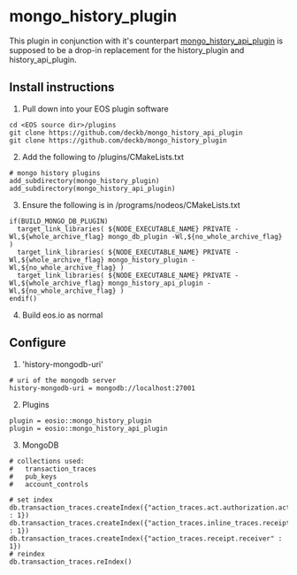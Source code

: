 # mongo_history_plugin

This plugin in conjunction with it's counterpart [mongo_history_api_plugin](https://github.com/deckb/mongo_history_api_plugin) is supposed to be a drop-in replacement for the history_plugin and history_api_plugin. 

## Install instructions

1. Pull down into your EOS plugin software
```
cd <EOS source dir>/plugins
git clone https://github.com/deckb/mongo_history_api_plugin
git clone https://github.com/deckb/mongo_history_plugin
```

2. Add the following to <EOS source dir>/plugins/CMakeLists.txt
```
# mongo history plugins
add_subdirectory(mongo_history_plugin)
add_subdirectory(mongo_history_api_plugin)
```

3. Ensure the following is in <EOS source dir>/programs/nodeos/CMakeLists.txt
```
if(BUILD_MONGO_DB_PLUGIN)
  target_link_libraries( ${NODE_EXECUTABLE_NAME} PRIVATE -Wl,${whole_archive_flag} mongo_db_plugin -Wl,${no_whole_archive_flag} )
  target_link_libraries( ${NODE_EXECUTABLE_NAME} PRIVATE -Wl,${whole_archive_flag} mongo_history_plugin -Wl,${no_whole_archive_flag} )
  target_link_libraries( ${NODE_EXECUTABLE_NAME} PRIVATE -Wl,${whole_archive_flag} mongo_history_api_plugin -Wl,${no_whole_archive_flag} )
endif()
```

4. Build eos.io as normal

## Configure 

1. 'history-mongodb-uri'
```
# uri of the mongodb server
history-mongodb-uri = mongodb://localhost:27001
```

2. Plugins
```
plugin = eosio::mongo_history_plugin
plugin = eosio::mongo_history_api_plugin
```

3. MongoDB
```
# collections used:
#   transaction_traces
#   pub_keys
#   account_controls

# set index
db.transaction_traces.createIndex({"action_traces.act.authorization.actor" : 1})
db.transaction_traces.createIndex({"action_traces.inline_traces.receipt.receiver" : 1})
db.transaction_traces.createIndex({"action_traces.receipt.receiver" : 1})
# reindex
db.transaction_traces.reIndex()
```